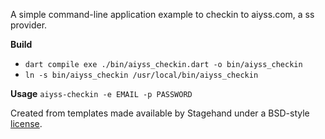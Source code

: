 A simple command-line application example to checkin to aiyss.com, a ss provider.

__Build__
- `dart compile exe ./bin/aiyss_checkin.dart -o bin/aiyss_checkin`
- `ln -s bin/aiyss_checkin /usr/local/bin/aiyss_checkin`

__Usage__
`aiyss-checkin -e EMAIL -p PASSWORD`

Created from templates made available by Stagehand under a BSD-style
[license](https://github.com/dart-lang/stagehand/blob/master/LICENSE).
